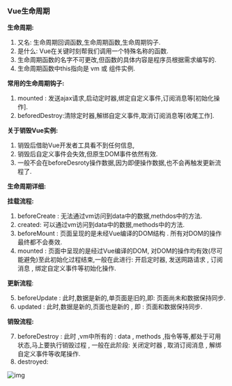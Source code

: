 ### Vue生命周期

**生命周期:**

1. 又名: 生命周期回调函数,生命周期函数,生命周期钩子.
2. 是什么: Vue在关键时刻帮我们调用一个特殊名称的函数.
3. 生命周期函数的名字不可更改,但函数的具体内容是程序员根据需求编写的.
4. 生命周期函数中this指向是 vm 或 组件实例.

**常用的生命周期钩子:**

1. mounted : 发送ajax请求,启动定时器,绑定自定义事件,订阅消息等[初始化操作].
2. beforedDestroy:清除定时器,解绑自定义事件,取消订阅消息等[收尾工作].

**关于销毁Vue实例:**

1. 销毁后借助Vue开发者工具看不到任何信息,
2. 销毁后自定义事件会失效,但原生DOM事件依然有效.
3. 一般不会在beforeDesroty操作数据,因为即便操作数据,也不会再触发更新流程了.

**生命周期详细:**

**挂载流程:** 

1. beforeCreate : 无法通过vm访问到data中的数据,methdos中的方法.
2. created: 可以通过vm访问到data中的数据,methods中的方法.
3. beforeMount : 页面呈现的是未经Vue编译的DOM结构 . 所有对DOM的操作最终都不会奏效.
4. mounted : 页面中呈现的是经过Vue编译的DOM, 对DOM的操作均有效(尽可能避免)至此初始化过程结束,一般在此进行: 开启定时器, 发送网路请求 , 订阅消息 , 绑定自定义事件等初始化操作.

**更新流程**:

5. beforeUpdate : 此时,数据是新的,单页面是旧的,即: 页面尚未和数据保持同步.
6. updated : 此时,数据是新的,页面也是新的 , 即 : 页面和数据保持同步.

**销毁流程:**

7. beforeDestroy : 此时 ,vm中所有的 : data , methods ,指令等等,都处于可用状态,马上要执行销毁过程 , 一般在此阶段: 关闭定时器 , 取消订阅消息 , 解绑自定义事件等收尾操作.
8. destroyed:

![img](https://img-blog.csdnimg.cn/20200815191941397.png?x-oss-process=image/watermark,type_ZmFuZ3poZW5naGVpdGk,shadow_10,text_aHR0cHM6Ly9ibG9nLmNzZG4ubmV0L3FxXzQ0NzUyOTc4,size_16,color_FFFFFF,t_70) 

